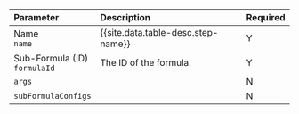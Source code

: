 | Parameter | Description   | Required |
| :------------- | :------------- | :------------- |
| Name</br>`name`  |  {{site.data.table-desc.step-name}}  | Y |
| Sub-Formula (ID)</br>`formulaId`  |  The ID of the formula.   | Y |
| `args` |  | N |
| `subFormulaConfigs` |  | N |
